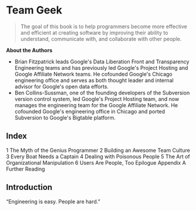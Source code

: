 # Team Geek

> The goal of this book is to help programmers become more effective
and efficient at creating software by improving their ability to
understand, communicate with, and collaborate with other people.

**About the Authors**

- Brian Fitzpatrick leads Google's Data Liberation Front and
Transparency Engineering teams and has previously led Google's
Project Hosting and Google Affiliate Network teams. He cofounded
Google's Chicago engineering office and serves as both thought
leader and internal advisor for Google's open data efforts.
- Ben Collins-Sussman, one of the founding developers of the
Subversion version control system, led Google's Project Hosting
team, and now manages the engineering team for the Google
Affiliate Network. He cofounded Google's engineering office in
Chicago and ported Subversion to Google's Bigtable platform.

## Index
1 The Myth of the Genius Programmer
2 Building an Awesome Team Culture
3 Every Boat Needs a Captain
4 Dealing with Poisonous People
5 The Art of Organizational Manipulation
6 Users Are People, Too
Epilogue
Appendix A
Further Reading

## Introduction
“Engineering is easy. People are hard.”